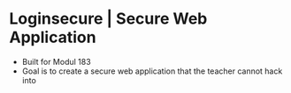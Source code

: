 # Loginsecure | Secure Web Application

* Built for Modul 183
* Goal is to create a secure web application that the teacher cannot hack into